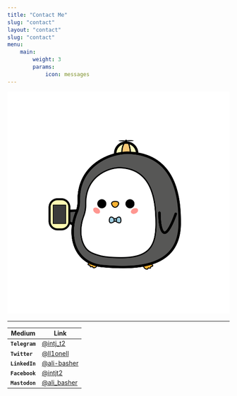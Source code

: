 ```yaml
---
title: "Contact Me"
slug: "contact"
layout: "contact"
slug: "contact"
menu:
    main:
        weight: 3
        params: 
            icon: messages
---
```


![About Me Image](contact.svg)

---

| Medium | Link |
|---|---|
| **`Telegram`** | [@intj_t2](https://t.me/intj_t2) |
| **`Twitter`** | [@ll1onell](https://twitter.com/ll1onell) |
| **`LinkedIn`** | [@ali-basher](https://www.linkedin.com/in/ali-basher/) |
| **`Facebook`** | [@intjt2](https://www.facebook.com/intjt2/) |
| **`Mastodon`** | [@ali_basher](https://mastodon.social/@ali_basher) |
